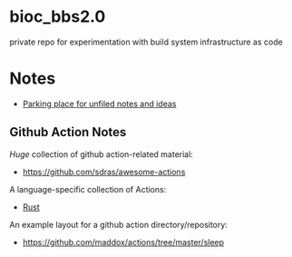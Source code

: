 # bioc_bbs2.0
private repo for experimentation with build system infrastructure as code


# Notes


- [Parking place for unfiled notes and ideas](unfiled_notes.md)


## Github Action Notes

*Huge* collection of github action-related material:
- https://github.com/sdras/awesome-actions


A language-specific collection of Actions:
- [Rust](https://github.com/actions-rs)

An example layout for a github action directory/repository:
- https://github.com/maddox/actions/tree/master/sleep
